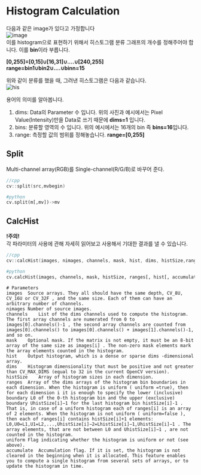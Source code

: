 # Histogram Calculation

다음과 같은 image가 있다고 가정합니다   
![image](https://docs.opencv.org/3.4/Histogram_Calculation_Theory_Hist0.jpg)   
이를 histogram으로 표현하기 위해서 히스토그램 분류 그래프의 개수를 정해주어야 합니다. 이를 **bin**이라 부릅니다.   

**[0,255]=[0,15]∪[16,31]∪....∪[240,255]**   
**range=bin1∪bin2∪....∪binn=15**   

위와 같이 분류를 했을 때, 그려낸 히스토그램은 다음과 같습니다.   
![his](https://docs.opencv.org/3.4/Histogram_Calculation_Theory_Hist1.jpg)   

용어의 의미를 알아봅니다.   
1. dims: Data의 Parameter 수 입니다. 위의 사진과 예시에서는 Pixel Value(Intensity)만을 Data로 쓰기 때문에 **dims=1** 입니다.   
2. bins: 분류할 영역의 수 입니다. 위의 예시에서는 16개의 bin 즉 **bins=16**입니다.   
3. range: 측정할 값의 범위를 정해놓습니다. **range=[0,255]**   

## Split

Multi-channel array(RGB)를 Single-channel(R/G/B)로 바꾸어 준다.   

```cpp
//cpp
cv::split(src,mvbegin)
```
```python
#python
cv.split(m[,mv])->mv
```

## CalcHist
**!주의!**   
각 파라미터의 사용에 관해 자세히 읽어보고 사용해서 기대한 결과를 낼 수 있습니다.

```cpp
//cpp
cv::calcHist(images, nimages, channels, mask, hist, dims, histSize,ranges, uniform = true, accumulate = false)
```
```python
#python
cv.calcHist(images, channels, mask, histSize, ranges[, hist[, accumulate]]) -> hist
```

```
# Parameters
images	Source arrays. They all should have the same depth, CV_8U, CV_16U or CV_32F , and the same size. Each of them can have an arbitrary number of channels.
nimages	Number of source images.
channels	List of the dims channels used to compute the histogram. The first array channels are numerated from 0 to images[0].channels()-1 , the second array channels are counted from images[0].channels() to images[0].channels() + images[1].channels()-1, and so on.
mask	Optional mask. If the matrix is not empty, it must be an 8-bit array of the same size as images[i] . The non-zero mask elements mark the array elements counted in the histogram.
hist	Output histogram, which is a dense or sparse dims -dimensional array.
dims	Histogram dimensionality that must be positive and not greater than CV_MAX_DIMS (equal to 32 in the current OpenCV version).
histSize	Array of histogram sizes in each dimension.
ranges	Array of the dims arrays of the histogram bin boundaries in each dimension. When the histogram is uniform ( uniform =true), then for each dimension i it is enough to specify the lower (inclusive) boundary L0 of the 0-th histogram bin and the upper (exclusive) boundary UhistSize[i]−1 for the last histogram bin histSize[i]-1 . That is, in case of a uniform histogram each of ranges[i] is an array of 2 elements. When the histogram is not uniform ( uniform=false ), then each of ranges[i] contains histSize[i]+1 elements: L0,U0=L1,U1=L2,...,UhistSize[i]−2=LhistSize[i]−1,UhistSize[i]−1 . The array elements, that are not between L0 and UhistSize[i]−1 , are not counted in the histogram.
uniform	Flag indicating whether the histogram is uniform or not (see above).
accumulate	Accumulation flag. If it is set, the histogram is not cleared in the beginning when it is allocated. This feature enables you to compute a single histogram from several sets of arrays, or to update the histogram in time.
```
